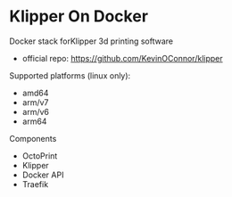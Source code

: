 # Klipper On Docker

Docker stack forKlipper 3d printing software 
* official repo: https://github.com/KevinOConnor/klipper

Supported platforms (linux only):
* amd64
* arm/v7
* arm/v6
* arm64

Components
* OctoPrint
* Klipper
* Docker API
* Traefik
